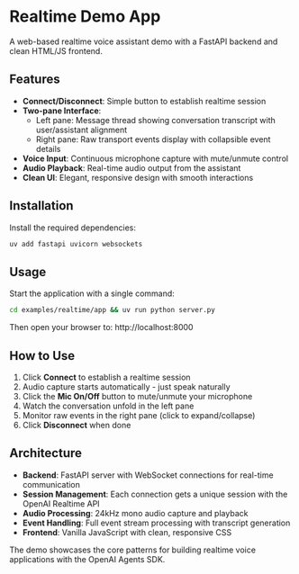 # Realtime Demo App

A web-based realtime voice assistant demo with a FastAPI backend and clean HTML/JS frontend.

## Features

- **Connect/Disconnect**: Simple button to establish realtime session
- **Two-pane Interface**: 
  - Left pane: Message thread showing conversation transcript with user/assistant alignment
  - Right pane: Raw transport events display with collapsible event details
- **Voice Input**: Continuous microphone capture with mute/unmute control
- **Audio Playback**: Real-time audio output from the assistant
- **Clean UI**: Elegant, responsive design with smooth interactions

## Installation

Install the required dependencies:

```bash
uv add fastapi uvicorn websockets
```

## Usage

Start the application with a single command:

```bash
cd examples/realtime/app && uv run python server.py
```

Then open your browser to: http://localhost:8000

## How to Use

1. Click **Connect** to establish a realtime session
2. Audio capture starts automatically - just speak naturally
3. Click the **Mic On/Off** button to mute/unmute your microphone
4. Watch the conversation unfold in the left pane
5. Monitor raw events in the right pane (click to expand/collapse)
6. Click **Disconnect** when done

## Architecture

- **Backend**: FastAPI server with WebSocket connections for real-time communication
- **Session Management**: Each connection gets a unique session with the OpenAI Realtime API
- **Audio Processing**: 24kHz mono audio capture and playback
- **Event Handling**: Full event stream processing with transcript generation
- **Frontend**: Vanilla JavaScript with clean, responsive CSS

The demo showcases the core patterns for building realtime voice applications with the OpenAI Agents SDK.